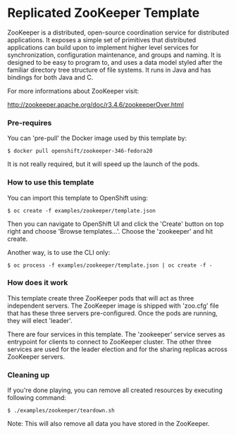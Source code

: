 Replicated ZooKeeper Template
=============================

ZooKeeper is a distributed, open-source coordination service for distributed
applications. It exposes a simple set of primitives that distributed
applications can build upon to implement higher level services for
synchronization, configuration maintenance, and groups and naming. It is
designed to be easy to program to, and uses a data model styled after the
familiar directory tree structure of file systems. It runs in Java and has
bindings for both Java and C.

For more informations about ZooKeeper visit:

http://zookeeper.apache.org/doc/r3.4.6/zookeeperOver.html

### Pre-requires

You can 'pre-pull' the Docker image used by this template by:

```
$ docker pull openshift/zookeeper-346-fedora20
```

It is not really required, but it will speed up the launch of the pods.

### How to use this template

You can import this template to OpenShift using:

```
$ oc create -f examples/zookeeper/template.json
```

Then you can navigate to OpenShift UI and click the 'Create' button on top right
and choose 'Browse templates...'. Choose the 'zookeeper' and hit create.

Another way, is to use the CLI only:

```
$ oc process -f examples/zookeeper/template.json | oc create -f -
```

### How does it work

This template create three ZooKeeper pods that will act as three independent
servers. The ZooKeeper image is shipped with 'zoo.cfg' file that has these three
servers pre-configured. Once the pods are running, they will elect 'leader'.

There are four services in this template. The 'zookeeper' service serves as
entrypoint for clients to connect to ZooKeeper cluster. The other three services
are used for the leader election and for the sharing replicas across ZooKeeper
servers.

### Cleaning up

If you're done playing, you can remove all created resources by executing
following command:

```
$ ./examples/zookeeper/teardown.sh
```

Note: This will also remove all data you have stored in the ZooKeeper.
